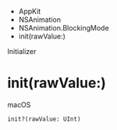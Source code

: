 

- AppKit
- NSAnimation
- NSAnimation.BlockingMode
-  init(rawValue:) 

Initializer

# init(rawValue:)

macOS

``` source
init?(rawValue: UInt)
```

